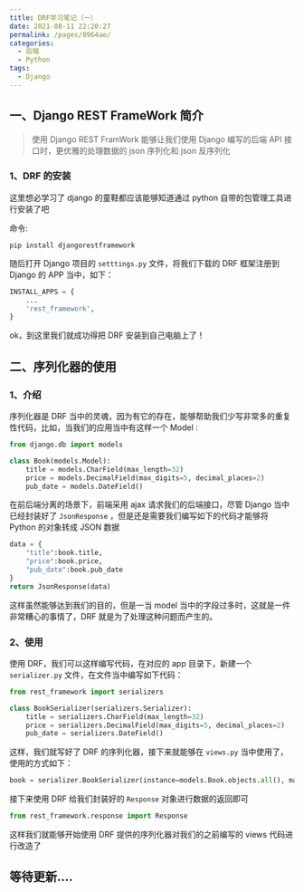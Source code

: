 ```yaml
---
title: DRF学习笔记（一）
date: 2021-08-11 22:20:27
permalink: /pages/8964ae/
categories:
  - 后端
  - Python
tags:
  - Django
---
```




## 一、Django REST FrameWork 简介

> 使用 Django REST FramWork 能够让我们使用 Django 编写的后端 API 接口时，更优雅的处理数据的 json 序列化和 json 反序列化

### 1、DRF 的安装

这里想必学习了 django 的童鞋都应该能够知道通过 python 自带的包管理工具进行安装了吧

命令:

```shell
pip install djangorestframework
```

随后打开 Django 项目的 `setttings.py` 文件，将我们下载的 DRF 框架注册到 Django 的 APP 当中，如下：

```python
INSTALL_APPS = {
    ...
    'rest_framework',
} 
```

ok，到这里我们就成功得把 DRF 安装到自己电脑上了！



## 二、序列化器的使用

### 1、介绍

序列化器是 DRF 当中的灵魂，因为有它的存在，能够帮助我们少写非常多的重复性代码，比如，当我们的应用当中有这样一个 Model :

```python
from django.db import models

class Book(models.Model):
    title = models.CharField(max_length=32)
    price = models.DecimalField(max_digits=5, decimal_places=2)
    pub_date = models.DateField()
```

在前后端分离的场景下，前端采用 ajax 请求我们的后端接口，尽管 Django 当中已经封装好了 `JsonResponse` ，但是还是需要我们编写如下的代码才能够将 Python 的对象转成 JSON 数据

```python
data = {
    "title":book.title,
    "price":book.price,
    "pub_date":book.pub_date
}
return JsonResponse(data)
```

这样虽然能够达到我们的目的，但是一当 model 当中的字段过多时，这就是一件非常糟心的事情了，DRF 就是为了处理这种问题而产生的。

### 2、使用

使用 DRF，我们可以这样编写代码，在对应的 app 目录下，新建一个 `serializer.py` 文件，在文件当中编写如下代码：

```python
from rest_framework import serializers

class BookSerializer(serializers.Serializer):
    title = serializers.CharField(max_length=32)
    price = serializers.DecimalField(max_digits=5, decimal_places=2)
    pub_date = serializers.DateField()
```

这样，我们就写好了 DRF 的序列化器，接下来就能够在 `views.py` 当中使用了，使用的方式如下：

```python
book = serializer.BookSerializer(instance=models.Book.objects.all(), many=True)
```

接下来使用 DRF 给我们封装好的 `Response` 对象进行数据的返回即可

```python
from rest_framework.response import Response
```

这样我们就能够开始使用 DRF 提供的序列化器对我们的之前编写的 views 代码进行改造了

## 等待更新....
